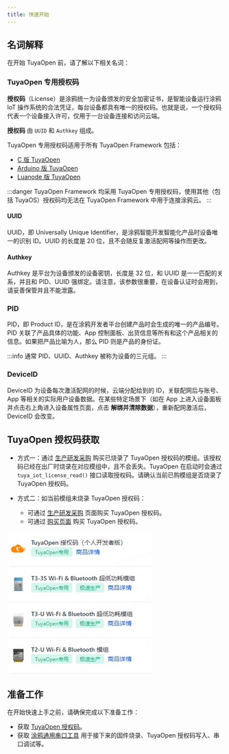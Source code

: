 ```yaml
---
title: 快速开始
---
```


## 名词解释

在开始 TuyaOpen 前，请了解以下相关名词：

### TuyaOpen 专用授权码

**授权码**（License）是涂鸦统一为设备颁发的安全加密证书，是智能设备运行涂鸦 IoT 操作系统的合法凭证，每台设备都具有唯一的授权码。也就是说，一个授权码代表一个设备接入许可，仅用于一台设备连接和访问云端。

**授权码** 由 `UUID` 和 `Authkey` 组成。

TuyaOpen 专用授权码适用于所有 TuyaOpen Framework 包括：
- [C 版 TuyaOpen](https://github.com/tuya/TuyaOpen)
- [Arduino 版 TuyaOpen](https://github.com/tuya/arduino-TuyaOpen)
- [Luanode 版 TuyaOpen](https://github.com/tuya/luanode-TuyaOpen)

:::danger
TuyaOpen Framework 均采用 TuyaOpen 专用授权码，使用其他（包括 TuyaOS）授权码均无法在 TuyaOpen Framework 中用于连接涂鸦云。
:::

#### UUID

UUID，即 Universally Unique Identifier，是涂鸦智能开发智能化产品时设备唯一的识别 ID。UUID 的长度是 20 位，且不会随反复激活配网等操作而更改。

#### Authkey

Authkey 是平台为设备颁发的设备密钥，长度是 32 位，和 UUID 是一一匹配的关系，并且和 PID、UUID 强绑定。请注意，该参数很重要，在设备认证时会用到，请妥善保管并且不能泄露。

### PID

PID，即 Product ID，是在涂鸦开发者平台创建产品时会生成的唯一的产品编号。PID 关联了产品具体的功能、App 控制面板、出货信息等所有和这个产品相关的信息。如果把产品比喻为人，那么 PID 则是产品的身份证。

:::info
通常 PID、UUID、Authkey 被称为设备的三元组。
:::

### DeviceID

DeviceID 为设备每次激活配网的时候，云端分配给到的 ID，关联配网后与账号、App 等相关的实际用户设备数据。在某些特定场景下（如在 App 上进入设备面板并点击右上角进入设备属性页面，点击 **解绑并清除数据**），重新配网激活后，DeviceID 会改变。


## TuyaOpen 授权码获取

- 方式一：通过 [生产研发采购](https://platform.tuya.com/purchase/index?type=6) 购买已烧录了 TuyaOpen 授权码的模组。该授权码已经在出厂时烧录在对应模组中，且不会丢失。TuyaOpen 在启动时会通过 `tuya_iot_license_read()` 接口读取授权码。请确认当前已购模组是否烧录了 TuyaOpen 授权码。

- 方式二：如当前模组未烧录 TuyaOpen 授权码：
  - 可通过 [生产研发采购](https://platform.tuya.com/purchase/index?type=6) 页面购买 TuyaOpen 授权码。
  - 可通过 [购买页面](https://item.taobao.com/item.htm?ft=t&id=911596682625&spm=a21dvs.23580594.0.0.621e2c1bzX1OIP) 购买 TuyaOpen 授权码。

![授权码](/images/zh/authorization_code.png)

## 准备工作

在开始快速上手之前，请确保完成以下准备工作：

- 获取 [TuyaOpen 授权码](#tuyaopen授权码获取)。
- 获取 [涂鸦通用串口工具](https://www.tuyaopen.ai/zh/tools/tyutool) 用于接下来的固件烧录、TuyaOpen 授权码写入、串口调试等。
